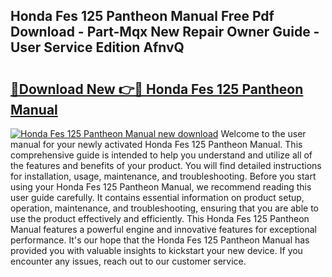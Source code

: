 ## Honda Fes 125 Pantheon Manual Free Pdf Download - Part-Mqx New Repair Owner Guide - User Service Edition AfnvQ

# <h2><a href="http://cf15337.oget.top/?id=Honda+Fes+125+Pantheon+Manual">🔗Download New 👉🔴 Honda Fes 125 Pantheon Manual</a></h2>

[![Honda Fes 125 Pantheon Manual new download](https://i.imgur.com/5g1atiW.png)](http://cf15337.oget.top/?id=Honda+Fes+125+Pantheon+Manual)
Welcome to the user manual for your newly activated Honda Fes 125 Pantheon Manual. This comprehensive guide is intended to help you understand and utilize all of the features and benefits of your product. You will find detailed instructions for installation, usage, maintenance, and troubleshooting. Before you start using your Honda Fes 125 Pantheon Manual, we recommend reading this user guide carefully. It contains essential information on product setup, operation, maintenance, and troubleshooting, ensuring that you are able to use the product effectively and efficiently. This Honda Fes 125 Pantheon Manual features a powerful engine and innovative features for exceptional performance. It's our hope that the Honda Fes 125 Pantheon Manual has provided you with valuable insights to kickstart your new device. If you encounter any issues, reach out to our customer service.
